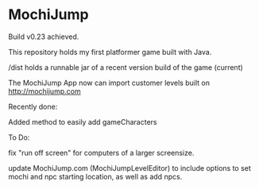 # MochiJump
Build v0.23 achieved.

This repository holds my first platformer game built with Java.

/dist holds a runnable jar of a recent version build of the game (current)

The MochiJump App now can import customer levels built on http://mochijump.com

Recently done:

Added method to easily add gameCharacters


To Do:

fix "run off screen" for computers of a larger screensize. 

update MochiJump.com (MochiJumpLevelEditor) to include options to set mochi and npc starting location, as well as add npcs. 
